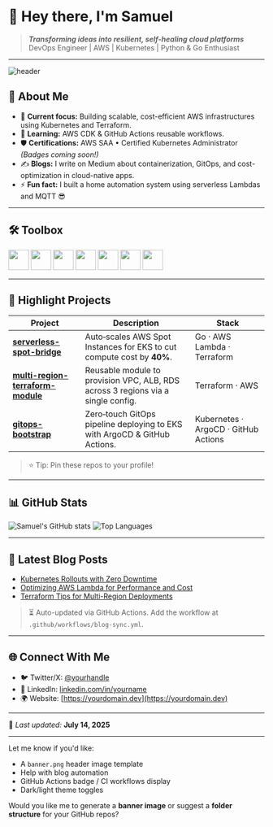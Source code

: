 # 👋 Hey there, I'm **Samuel**

> ***Transforming ideas into resilient, self-healing cloud platforms***  
> DevOps Engineer | AWS | Kubernetes | Python & Go Enthusiast

---

![header](https://raw.githubusercontent.com/<your-username>/<your-username>/main/banner.png)

## 🧭 About Me

- 🔭 **Current focus:** Building scalable, cost-efficient AWS infrastructures using Kubernetes and Terraform.
- 🌱 **Learning:** AWS CDK & GitHub Actions reusable workflows.
- 🛡️ **Certifications:** AWS SAA • Certified Kubernetes Administrator *(Badges coming soon!)*
- ✍️ **Blogs:** I write on Medium about containerization, GitOps, and cost-optimization in cloud-native apps.
- ⚡ **Fun fact:** I built a home automation system using serverless Lambdas and MQTT 😎

---

## 🛠️ Toolbox

<p align="left">
  <img src="https://github.com/devicons/devicon/tree/v2.16.0/icons/aws/aws-original.svg" width="40" />
  <img src="https://cdn.jsdelivr.net/gh/devicons/devicon/icons/docker/docker-original.svg" width="40" />
  <img src="https://cdn.jsdelivr.net/gh/devicons/devicon/icons/kubernetes/kubernetes-plain.svg" width="40" />
  <img src="https://cdn.jsdelivr.net/gh/devicons/devicon/icons/terraform/terraform-original.svg" width="40" />
  <img src="https://cdn.jsdelivr.net/gh/devicons/devicon/icons/github/github-original.svg" width="40" />
  <img src="https://cdn.jsdelivr.net/gh/devicons/devicon/icons/python/python-original.svg" width="40" />
  <img src="https://cdn.jsdelivr.net/gh/devicons/devicon/icons/go/go-original.svg" width="40" />
</p>

---

## 🚀 Highlight Projects

| Project | Description | Stack |
|--------|-------------|-------|
| [**serverless-spot-bridge**](#) | Auto‑scales AWS Spot Instances for EKS to cut compute cost by **40%**. | Go · AWS Lambda · Terraform |
| [**multi-region-terraform-module**](#) | Reusable module to provision VPC, ALB, RDS across 3 regions via a single config. | Terraform · AWS |
| [**gitops-bootstrap**](#) | Zero‑touch GitOps pipeline deploying to EKS with ArgoCD & GitHub Actions. | Kubernetes · ArgoCD · GitHub Actions |

> ⭐ Tip: Pin these repos to your profile!

---

## 📊 GitHub Stats

<p align="left">
  <img src="https://github-readme-stats.vercel.app/api?username=<your-username>&show_icons=true&theme=radical" alt="Samuel's GitHub stats" />
  <img src="https://github-readme-stats.vercel.app/api/top-langs/?username=<your-username>&layout=compact&theme=radical" alt="Top Languages" />
</p>

---

## 📝 Latest Blog Posts
<!-- BLOG-POST-LIST:START -->
- [Kubernetes Rollouts with Zero Downtime](https://medium.com/@yourhandle/...)
- [Optimizing AWS Lambda for Performance and Cost](https://medium.com/@yourhandle/...)
- [Terraform Tips for Multi-Region Deployments](https://medium.com/@yourhandle/...)
<!-- BLOG-POST-LIST:END -->

> ⏳ Auto-updated via GitHub Actions. Add the workflow at `.github/workflows/blog-sync.yml`.

---

## 🌐 Connect With Me

- 🐦 Twitter/X: [@yourhandle](https://twitter.com/yourhandle)
- 💼 LinkedIn: [linkedin.com/in/yourname](https://linkedin.com/in/yourname)
- 🌍 Website: [https://yourdomain.dev](https://yourdomain.dev)

---

📅 *Last updated:* **July 14, 2025**

---

Let me know if you'd like:
- A `banner.png` header image template
- Help with blog automation
- GitHub Actions badge / CI workflows display
- Dark/light theme toggles

Would you like me to generate a **banner image** or suggest a **folder structure** for your GitHub repos?
